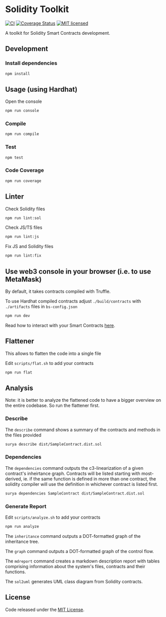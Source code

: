 # Solidity Toolkit

[![CI](https://github.com/noncept/solidity-toolkit/workflows/CI/badge.svg?branch=master)](https://github.com/noncept/solidity-toolkit/actions/)
[![Coverage Status](https://coveralls.io/repos/github/noncept/solidity-toolkit/badge.svg?branch=master)](https://coveralls.io/github/noncept/solidity-toolkit?branch=master)
[![MIT licensed](https://img.shields.io/github/license/noncept/solidity-toolkit.svg)](https://github.com/noncept/solidity-toolkit/blob/master/LICENSE)


A toolkit for Solidity Smart Contracts development.


## Development

### Install dependencies

```bash
npm install
```

## Usage (using Hardhat)

Open the console

```bash
npm run console
```

### Compile

```bash
npm run compile
```

### Test

```bash
npm test
```

### Code Coverage

```bash
npm run coverage
```

## Linter

Check Solidity files

```bash
npm run lint:sol
```

Check JS/TS files

```bash
npm run lint:js
```

Fix JS and Solidity files

```bash
npm run lint:fix
```

## Use web3 console in your browser (i.e. to use MetaMask)

By default, it takes contracts compiled with Truffle.

To use Hardhat compiled contracts adjust `./build/contracts` with `./artifacts` files in `bs-config.json`

```bash
npm run dev
```

Read how to interact with your Smart Contracts [here](./web-console/README.md).

## Flattener

This allows to flatten the code into a single file

Edit `scripts/flat.sh` to add your contracts

```bash
npm run flat
```

## Analysis

Note: it is better to analyze the flattened code to have a bigger overview on the entire codebase. So run the flattener first.

### Describe

The `describe` command shows a summary of the contracts and methods in the files provided

```bash
surya describe dist/SampleContract.dist.sol
```

### Dependencies

The `dependencies` command outputs the c3-linearization of a given contract's inheirtance graph. Contracts will be listed starting with most-derived, ie. if the same function is defined in more than one contract, the solidity compiler will use the definition in whichever contract is listed first.

```bash
surya dependencies SampleContract dist/SampleContract.dist.sol
```
### Generate Report

Edit `scripts/analyze.sh` to add your contracts

```bash
npm run analyze
```

The `inheritance` command outputs a DOT-formatted graph of the inheritance tree.

The `graph` command outputs a DOT-formatted graph of the control flow.

The `mdreport` command creates a markdown description report with tables comprising information about the system's files, contracts and their functions.

The `sol2uml` generates UML class diagram from Solidity contracts.

## License

Code released under the [MIT License](https://github.com/noncept/solidity-toolkit/blob/master/LICENSE).

